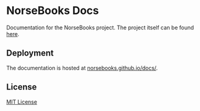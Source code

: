 # NorseBooks Docs

Documentation for the NorseBooks project. The project itself can be found [here](https://github.com/NorseBooks/NorseBooks).

## Deployment

The documentation is hosted at [norsebooks.github.io/docs/](https://norsebooks.github.io/docs/).

## License

[MIT License](LICENSE)

